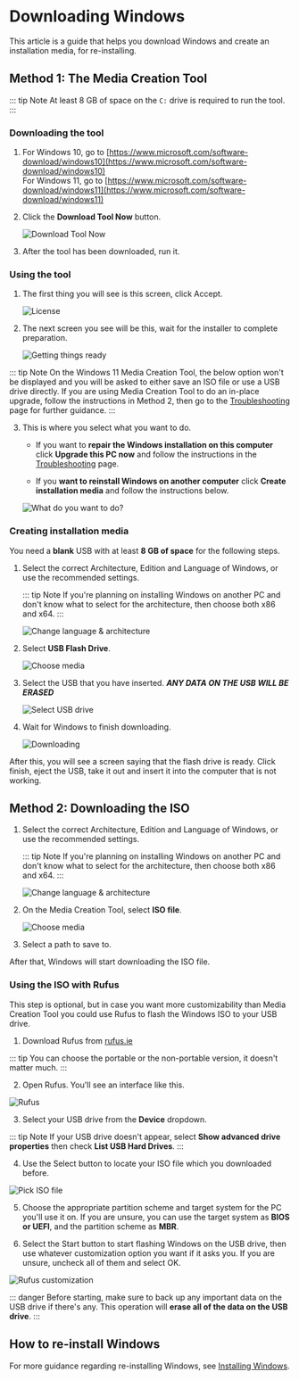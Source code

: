 # Downloading Windows

This article is a guide that helps you download Windows and create an installation media, for re-installing.

## Method 1: The Media Creation Tool

::: tip Note
At least 8 GB of space on the `C:` drive is required to run the tool.
:::

### Downloading the tool

1. For Windows 10, go to [https://www.microsoft.com/software-download/windows10](https://www.microsoft.com/software-download/windows10)
   <br>
   For Windows 11, go to [https://www.microsoft.com/software-download/windows11](https://www.microsoft.com/software-download/windows11)

2. Click the **Download Tool Now** button.

   ![Download Tool Now](./img/downloading-windows/downloadtoolnow.png)

3. After the tool has been downloaded, run it.

### Using the tool

1. The first thing you will see is this screen, click Accept.

   ![License](./img/downloading-windows/licenseterms.png)

2. The next screen you see will be this, wait for the installer to complete preparation.

   ![Getting things ready](./img/downloading-windows/gettingthings.png)

::: tip Note
On the Windows 11 Media Creation Tool, the below option won't be displayed and you will be asked to either save an ISO file or use a USB drive directly. If you are using Media Creation Tool to do an in-place upgrade, follow the instructions in Method 2, then go to the [Troubleshooting](troubleshooting#in-place-upgrades) page for further guidance.
:::

3. This is where you select what you want to do.

   - If you want to **repair the Windows installation on this computer** click **Upgrade this PC now** and follow the instructions in the [Troubleshooting](troubleshooting#in-place-upgrades) page.

   - If you **want to reinstall Windows on another computer** click **Create installation media** and follow the instructions below.

    ![What do you want to do?](./img/downloading-windows/whatdoyouwanttodo.png)

### Creating installation media

You need a **blank** USB with at least **8 GB of space** for the following steps.

1. Select the correct Architecture, Edition and Language of Windows, or use the recommended settings.

   ::: tip Note
   If you're planning on installing Windows on another PC and don't know what to select for the architecture, then choose both x86 and x64.
   :::

   ![Change language & architecture](./img/downloading-windows/changelanguagearchitecture.png)

2. Select **USB Flash Drive**.

   ![Choose media](./img/downloading-windows/mediatouse.png)

3. Select the USB that you have inserted. ***ANY DATA ON THE USB WILL BE ERASED***

   ![Select USB drive](./img/downloading-windows/selectusb.png)

4. Wait for Windows to finish downloading.

   ![Downloading](./img/downloading-windows/downloading.png)

After this, you will see a screen saying that the flash drive is ready. Click finish, eject the USB, take it out and insert it into the computer that is not working.

## Method 2: Downloading the ISO

1. Select the correct Architecture, Edition and Language of Windows, or use the recommended settings.

   ::: tip Note
   If you're planning on installing Windows on another PC and don't know what to select for the architecture, then choose both x86 and x64.
   :::

   ![Change language & architecture](./img/downloading-windows/changelanguagearchitecture.png)

2. On the Media Creation Tool, select **ISO file**.

   ![Choose media](./img/downloading-windows/mediatouse.png)

3. Select a path to save to.

After that, Windows will start downloading the ISO file.

### Using the ISO with Rufus

This step is optional, but in case you want more customizability than Media Creation Tool you could use Rufus to flash the Windows ISO to your USB drive.

1. Download Rufus from [rufus.ie](https://rufus.ie)

::: tip
You can choose the portable or the non-portable version, it doesn't matter much.
:::

2. Open Rufus. You'll see an interface like this.

  ![Rufus](./img/downloading-windows/rufusmainpage.png)

3. Select your USB drive from the **Device** dropdown.

::: tip Note
If your USB drive doesn't appear, select **Show advanced drive properties** then check **List USB Hard Drives**.
:::

4. Use the Select button to locate your ISO file which you downloaded before.

  ![Pick ISO file](./img/downloading-windows/rufuspickisofile.png)

5. Choose the appropriate partition scheme and target system for the PC you'll use it on. If you are unsure, you can use the target system as **BIOS or UEFI**, and the partition scheme as **MBR**.

6. Select the Start button to start flashing Windows on the USB drive, then use whatever customization option you want if it asks you. If you are unsure, uncheck all of them and select OK.

  ![Rufus customization](./img/downloading-windows/rufuscustomization.png)

::: danger
Before starting, make sure to back up any important data on the USB drive if there's any. This operation will **erase all of the data on the USB drive**.
:::

## How to re-install Windows

For more guidance regarding re-installing Windows, see [Installing Windows](installing-windows).
